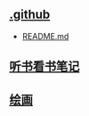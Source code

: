 ## [.github](https://github.com/huangying1111/Hyyy-Learning-Record/tree/master/.github)

* [README.md](https://github.com/huangying1111/Hyyy-Learning-Record/tree/master/README.md)

## [听书看书笔记](https://github.com/huangying1111/Hyyy-Learning-Record/tree/master/听书看书笔记)

## [绘画](https://github.com/huangying1111/Hyyy-Learning-Record/tree/master/绘画)

